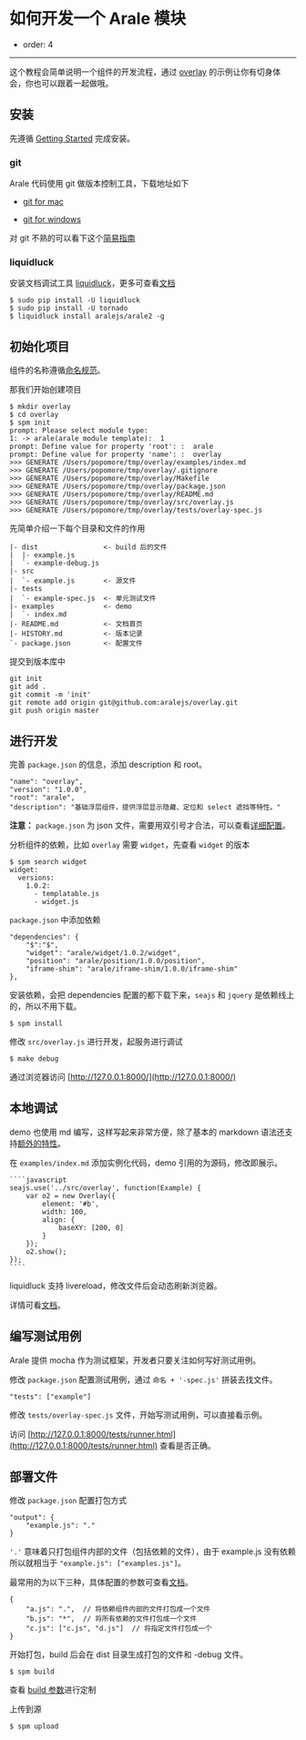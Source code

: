 # 如何开发一个 Arale 模块

- order: 4

---

这个教程会简单说明一个组件的开发流程，通过 [overlay](https://github.com/aralejs/overlay) 的示例让你有切身体会，你也可以跟着一起做哦。

## 安装

先遵循 [Getting Started](getting-started.html) 完成安装。

### git

Arale 代码使用 git 做版本控制工具，下载地址如下

 -  [git for mac](http://code.google.com/p/git-osx-installer/)

 -  [git for windows ](http://code.google.com/p/msysgit/)

对 git 不熟的可以看下这个[简易指南](http://rogerdudler.github.com/git-guide/index.zh.html)

### liquidluck

安装文档调试工具 [liquidluck](https://github.com/lepture/liquidluck)，更多可查看[文档](https://github.com/aralejs/liquidluck-theme-arale2)

```
$ sudo pip install -U liquidluck
$ sudo pip install -U tornado
$ liquidluck install aralejs/arale2 -g
```

    
## 初始化项目

组件的名称遵循[命名规范](https://github.com/alipay/arale/wiki/%E6%96%87%E4%BB%B6%E5%91%BD%E5%90%8D%E4%B8%8E%E7%9B%AE%E5%BD%95%E7%BB%93%E6%9E%84)。

那我们开始创建项目

```
$ mkdir overlay
$ cd overlay
$ spm init
prompt: Please select module type:
1: -> arale(arale module template):  1
prompt: Define value for property 'root': :  arale
prompt: Define value for property 'name': :  overlay
>>> GENERATE /Users/popomore/tmp/overlay/examples/index.md
>>> GENERATE /Users/popomore/tmp/overlay/.gitignore
>>> GENERATE /Users/popomore/tmp/overlay/Makefile
>>> GENERATE /Users/popomore/tmp/overlay/package.json
>>> GENERATE /Users/popomore/tmp/overlay/README.md
>>> GENERATE /Users/popomore/tmp/overlay/src/overlay.js
>>> GENERATE /Users/popomore/tmp/overlay/tests/overlay-spec.js
```

先简单介绍一下每个目录和文件的作用

```
|- dist                <- build 后的文件
|  |- example.js
|  `- example-debug.js
|- src
|  `- example.js       <- 源文件
|- tests
|  `- example-spec.js  <- 单元测试文件
|- examples            <- demo
|  `- index.md
|- README.md           <- 文档首页
|- HISTORY.md          <- 版本记录
`- package.json        <- 配置文件
```

提交到版本库中
 
```
git init
git add .
git commit -m 'init'
git remote add origin git@github.com:aralejs/overlay.git
git push origin master
```

## 进行开发

完善 `package.json` 的信息，添加 description 和 root。

    "name": "overlay",
    "version": "1.0.0",
    "root": "arale",
    "description": "基础浮层组件，提供浮层显示隐藏、定位和 select 遮挡等特性。"
    
**注意：** `package.json` 为 json 文件，需要用双引号才合法，可以查看[详细配置](https://github.com/spmjs/spm/wiki/package.json)。
    
分析组件的依赖，比如 `overlay` 需要 `widget`，先查看 `widget` 的版本

```
$ spm search widget
widget:
  versions:
    1.0.2:
      - templatable.js
      - widget.js
```

`package.json` 中添加依赖

```
"dependencies": {
    "$":"$",
    "widget": "arale/widget/1.0.2/widget",
    "position": "arale/position/1.0.0/position",
    "iframe-shim": "arale/iframe-shim/1.0.0/iframe-shim"
},
```

安装依赖，会把 dependencies 配置的都下载下来，`seajs` 和 `jquery` 是依赖线上的，所以不用下载。

```
$ spm install
```
    
修改 `src/overlay.js` 进行开发，起服务进行调试

```
$ make debug
```

通过浏览器访问 [http://127.0.0.1:8000/](http://127.0.0.1:8000/)

## 本地调试

demo 也使用 md 编写，这样写起来非常方便，除了基本的 markdown 语法还支持[额外的特性](https://github.com/aralejs/liquidluck-theme-arale2#%E6%96%87%E6%A1%A3%E7%BC%96%E8%BE%91)。

在 `examples/index.md` 添加实例化代码，demo 引用的为源码，修改即展示。

    ````javascript
    seajs.use('../src/overlay', function(Example) {
        var o2 = new Overlay({
            element: '#b',
            width: 100,
            align: {
                baseXY: [200, 0]
            }
        });
        o2.show();
    });
    ````

liquidluck 支持 livereload，修改文件后会动态刷新浏览器。

详情可看[文档](local-development.html)。

## 编写测试用例

Arale 提供 mocha 作为测试框架，开发者只要关注如何写好测试用例。

修改 `package.json` 配置测试用例，通过 `命名 + '-spec.js'` 拼装去找文件。

```
"tests": ["example"]
```

修改 `tests/overlay-spec.js` 文件，开始写测试用例，可以直接看示例。

访问 [http://127.0.0.1:8000/tests/runner.html](http://127.0.0.1:8000/tests/runner.html) 查看是否正确。

## 部署文件

修改 `package.json` 配置打包方式

```
"output": {
    "example.js": "."
}
```

`'.'` 意味着只打包组件内部的文件（包括依赖的文件），由于 example.js 没有依赖所以就相当于 `"example.js": ["examples.js"]`。

最常用的为以下三种，具体配置的参数可查看[文档](https://github.com/spmjs/spm/wiki/package.json-:-output)。

```
{
    "a.js": ".",  // 将依赖组件内部的文件打包成一个文件
    "b.js": "*",  // 将所有依赖的文件打包成一个文件
    "c.js": ["c.js", "d.js"]  // 将指定文件打包成一个
}
```

开始打包，build 后会在 dist 目录生成打包的文件和 -debug 文件。

```
$ spm build
```

查看 [build 参数](https://github.com/spmjs/spm/wiki/%E5%91%BD%E4%BB%A4%E8%A1%8C%E5%8F%82%E6%95%B0)进行定制

上传到源

```
$ spm upload
```




